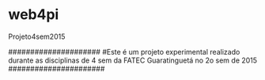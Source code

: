 # web4pi
Projeto4sem2015

#####################
#Este é um projeto experimental
realizado durante as disciplinas
de 4 sem da FATEC Guaratinguetá 
no 2o sem de 2015
######################
